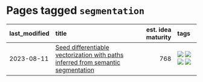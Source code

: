 # Pages tagged `segmentation`

|last_modified|title|est. idea maturity|tags
|:---|:---|---:|:---|
|2023-08-11|[Seed differentiable vectorization with paths inferred from semantic segmentation](../vectorize_anything.md)|768|[![](https://img.shields.io/badge/tag-experimental-f14da)](../tags/experimental.md) [![](https://img.shields.io/badge/tag-segmentation-193ec4)](../tags/segmentation.md) [![](https://img.shields.io/badge/tag-svg-8b3cb7)](../tags/svg.md) [![](https://img.shields.io/badge/tag-tooling-1614f8)](../tags/tooling.md)|
